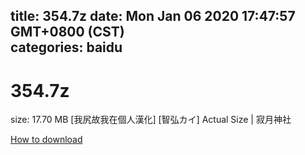 
title: 354.7z
date: Mon Jan 06 2020 17:47:57 GMT+0800 (CST)    
categories: baidu
---

# 354.7z
size: 17.70 MB
 [我尻故我在個人漢化] [智弘カイ] Actual Size | 寂月神社
 

[How to download](https://bpcam.bemobtrk.com/go/2ceec3aa-1ca2-46d6-b9ff-aaa5c184517c?jno=3124)